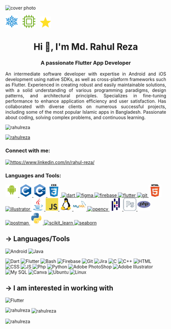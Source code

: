 <!-- ### Hi there 👋, I am Md. Rahul Reza.
#### Flutter App Developer
![Flutter App Developer](https://www.facebook.com/photo.php?fbid=3122435071390388&set=pb.100008717775945.-2207520000.&type=3)

I made this project just for fun, it allows you to create nice and simple GitHub Readme files that you can copy/paste and use in your profile.

Skills: 🎯 C/C++ 🎯 Java/ Javascript/ Java Swing 🎯 HTML/CSS/PHP/MySql 🎯 Flutter/Dart 🎯 Android App Development



[<img src='https://cdn.jsdelivr.net/npm/simple-icons@3.0.1/icons/github.svg' alt='github' height='40'>](https://github.com/https://github.com/Rahulreza)  [<img src='https://cdn.jsdelivr.net/npm/simple-icons@3.0.1/icons/linkedin.svg' alt='linkedin' height='40'>](https://www.linkedin.com/in/https://www.linkedin.com/in/rahul-reza//)   -->

<!--
<img align="top" alt="Coding"  src="https://scontent.fspd3-1.fna.fbcdn.net/v/t39.30808-6/337868943_765108145231828_1230565396232606782_n.png?stp=dst-jpg&_nc_cat=110&ccb=1-7&_nc_sid=19026a&_nc_eui2=AeEgwePimgEr96hbrTJVS6ahHLblyzOix3ActuXLM6LHcLMWXaEAg-K0PF2MY0hwM5pmqmJVn5HbbH6tZV0AaAls&_nc_ohc=BdTwFZiEy-UAX9dlW14&_nc_ht=scontent.fspd3-1.fna&oh=00_AfCk7GohWiRsIVNOxUppkMk_PfBODww6Z0Hj6ZVcWQChhw&oe=646236E0"> -->
![cover photo](https://github.com/Rahulreza/Rahulreza/assets/48874418/bb192198-d66d-4e0e-b502-869a081f38bc)

<a href='https://archiveprogram.github.com/'><img src='https://raw.githubusercontent.com/acervenky/animated-github-badges/master/assets/acbadge.gif' width='40' height='40'></a> <a href='https://docs.github.com/en/developers'><img src='https://raw.githubusercontent.com/acervenky/animated-github-badges/master/assets/devbadge.gif' width='40' height='40'></a> <a href='https://stars.github.com/'><img src='https://raw.githubusercontent.com/acervenky/animated-github-badges/master/assets/starbadge.gif' width='35' height='35'></a> 

<h1 align="center">Hi 👋, I'm Md. Rahul Reza</h1>
<h3 align="center">A passionate Flutter App Developer</h3>
<p align = "justify"> An intermediate software developer with expertise in Android and iOS development using native SDKs, as well as cross-platform frameworks such as Flutter. Experienced in creating robust and easily maintainable solutions, with a solid understanding of various programming paradigms, design patterns, and architectural principles. Specializes in fine-tuning performance to enhance application efficiency and user satisfaction. Has collaborated with diverse clients on numerous successful projects, including some of the most popular Islamic apps in Bangladesh. Passionate about coding, solving complex problems, and continuous learning.</p>

<p align="left"> <img src="https://komarev.com/ghpvc/?username=rahulreza&label=Profile%20views&color=0e75b6&style=flat" alt="rahulreza" /> </p>

<p align="left"> <a href="https://github.com/ryo-ma/github-profile-trophy"><img src="https://github-profile-trophy.vercel.app/?username=rahulreza" alt="rahulreza" /></a> </p>

<h3 align="left">Connect with me:</h3>
<p align="left">
<a href="https://linkedin.com/in/rahul-reza/" target="blank"><img align="center" src="https://raw.githubusercontent.com/rahuldkjain/github-profile-readme-generator/master/src/images/icons/Social/linked-in-alt.svg" alt="https://www.linkedin.com/in/rahul-reza/" height="30" width="40" /></a>
</p>

<h3 align="left">Languages and Tools:</h3>
<p align="left"> <a href="https://developer.android.com" target="_blank" rel="noreferrer"> <img src="https://raw.githubusercontent.com/devicons/devicon/master/icons/android/android-original-wordmark.svg" alt="android" width="40" height="40"/> </a> <a href="https://www.cprogramming.com/" target="_blank" rel="noreferrer"> <img src="https://raw.githubusercontent.com/devicons/devicon/master/icons/c/c-original.svg" alt="c" width="40" height="40"/> </a> <a href="https://www.w3schools.com/cpp/" target="_blank" rel="noreferrer"> <img src="https://raw.githubusercontent.com/devicons/devicon/master/icons/cplusplus/cplusplus-original.svg" alt="cplusplus" width="40" height="40"/> </a> <a href="https://www.w3schools.com/css/" target="_blank" rel="noreferrer"> <img src="https://raw.githubusercontent.com/devicons/devicon/master/icons/css3/css3-original-wordmark.svg" alt="css3" width="40" height="40"/> </a> <a href="https://dart.dev" target="_blank" rel="noreferrer"> <img src="https://www.vectorlogo.zone/logos/dartlang/dartlang-icon.svg" alt="dart" width="40" height="40"/> </a> <a href="https://www.figma.com/" target="_blank" rel="noreferrer"> <img src="https://www.vectorlogo.zone/logos/figma/figma-icon.svg" alt="figma" width="40" height="40"/> </a> <a href="https://firebase.google.com/" target="_blank" rel="noreferrer"> <img src="https://www.vectorlogo.zone/logos/firebase/firebase-icon.svg" alt="firebase" width="40" height="40"/> </a> <a href="https://flutter.dev" target="_blank" rel="noreferrer"> <img src="https://www.vectorlogo.zone/logos/flutterio/flutterio-icon.svg" alt="flutter" width="40" height="40"/> </a> <a href="https://git-scm.com/" target="_blank" rel="noreferrer"> <img src="https://www.vectorlogo.zone/logos/git-scm/git-scm-icon.svg" alt="git" width="40" height="40"/> </a> <a href="https://www.w3.org/html/" target="_blank" rel="noreferrer"> <img src="https://raw.githubusercontent.com/devicons/devicon/master/icons/html5/html5-original-wordmark.svg" alt="html5" width="40" height="40"/> </a> <a href="https://www.adobe.com/in/products/illustrator.html" target="_blank" rel="noreferrer"> <img src="https://www.vectorlogo.zone/logos/adobe_illustrator/adobe_illustrator-icon.svg" alt="illustrator" width="40" height="40"/> </a> <a href="https://www.java.com" target="_blank" rel="noreferrer"> <img src="https://raw.githubusercontent.com/devicons/devicon/master/icons/java/java-original.svg" alt="java" width="40" height="40"/> </a> <a href="https://developer.mozilla.org/en-US/docs/Web/JavaScript" target="_blank" rel="noreferrer"> <img src="https://raw.githubusercontent.com/devicons/devicon/master/icons/javascript/javascript-original.svg" alt="javascript" width="40" height="40"/> </a> <a href="https://www.linux.org/" target="_blank" rel="noreferrer"> <img src="https://raw.githubusercontent.com/devicons/devicon/master/icons/linux/linux-original.svg" alt="linux" width="40" height="40"/> </a> <a href="https://www.mysql.com/" target="_blank" rel="noreferrer"> <img src="https://raw.githubusercontent.com/devicons/devicon/master/icons/mysql/mysql-original-wordmark.svg" alt="mysql" width="40" height="40"/> </a> <a href="https://opencv.org/" target="_blank" rel="noreferrer"> <img src="https://www.vectorlogo.zone/logos/opencv/opencv-icon.svg" alt="opencv" width="40" height="40"/> </a> <a href="https://pandas.pydata.org/" target="_blank" rel="noreferrer"> <img src="https://raw.githubusercontent.com/devicons/devicon/2ae2a900d2f041da66e950e4d48052658d850630/icons/pandas/pandas-original.svg" alt="pandas" width="40" height="40"/> </a> <a href="https://www.photoshop.com/en" target="_blank" rel="noreferrer"> <img src="https://raw.githubusercontent.com/devicons/devicon/master/icons/photoshop/photoshop-line.svg" alt="photoshop" width="40" height="40"/> </a> <a href="https://www.php.net" target="_blank" rel="noreferrer"> <img src="https://raw.githubusercontent.com/devicons/devicon/master/icons/php/php-original.svg" alt="php" width="40" height="40"/> </a> <a href="https://postman.com" target="_blank" rel="noreferrer"> <img src="https://www.vectorlogo.zone/logos/getpostman/getpostman-icon.svg" alt="postman" width="40" height="40"/> </a> <a href="https://www.python.org" target="_blank" rel="noreferrer"> <img src="https://raw.githubusercontent.com/devicons/devicon/master/icons/python/python-original.svg" alt="python" width="40" height="40"/> </a> <a href="https://scikit-learn.org/" target="_blank" rel="noreferrer"> <img src="https://upload.wikimedia.org/wikipedia/commons/0/05/Scikit_learn_logo_small.svg" alt="scikit_learn" width="40" height="40"/> </a> <a href="https://seaborn.pydata.org/" target="_blank" rel="noreferrer"> <img src="https://seaborn.pydata.org/_images/logo-mark-lightbg.svg" alt="seaborn" width="40" height="40"/> </a> </p>

## → Languages/Tools
![Android](https://img.shields.io/badge/Android-3DDC84?style=for-the-badge&logo=android&logoColor=white)
![Java](https://img.shields.io/badge/Java-ED8B00?style=for-the-badge&logo=java&logoColor=white)
<!--
![Kotlin](https://img.shields.io/badge/Kotlin-0095D5?&style=for-the-badge&logo=kotlin&logoColor=white)
![Swift](https://img.shields.io/badge/swift-F54A2A?style=for-the-badge&logo=swift&logoColor=white)
-->
![Dart](https://img.shields.io/badge/Dart-0175C2?style=for-the-badge&logo=dart&logoColor=white)
![Flutter](https://img.shields.io/badge/Flutter-02569B?style=for-the-badge&logo=flutter&logoColor=white)
![Bash](https://img.shields.io/badge/Shell_Script-121011?style=for-the-badge&logo=gnu-bash&logoColor=white)
![Firebase](https://img.shields.io/badge/firebase-ffca28?style=for-the-badge&logo=firebase&logoColor=white)
![Git](https://img.shields.io/badge/Git-F05032?style=for-the-badge&logo=git&logoColor=white)
![Jira](https://img.shields.io/badge/jira-%230A0FFF.svg?style=for-the-badge&logo=jira&logoColor=white)
![C](https://img.shields.io/badge/C-A8B9CC?style=for-the-badge&logo=c&logoColor=white)
![C++](https://img.shields.io/badge/C%2B%2B-00599C?style=for-the-badge&logo=c%2B%2B&logoColor=white)
![HTML](https://img.shields.io/badge/HTML-E34F26?style=for-the-badge&logo=html5&logoColor=white)
![CSS](https://img.shields.io/badge/CSS-1572B6?style=for-the-badge&logo=css3&logoColor=white)
![JS](https://img.shields.io/badge/JS-F7DF1E?style=for-the-badge&logo=javascript&logoColor=white)
![Php](https://img.shields.io/badge/Php-777BB4?style=for-the-badge&logo=php&logoColor=white)
![Python](https://img.shields.io/badge/Python-3776AB?style=for-the-badge&logo=python&logoColor=white)
![Adobe PhotoShop](https://img.shields.io/badge/Adobe%20PhotoShop-31A8FF?style=for-the-badge&logo=adobephotoshop&logoColor=white)
![Adobe Illustrator](https://img.shields.io/badge/Adobe%20Illustrator-31A8FF?style=for-the-badge&logo=adobeillustrator&logoColor=white)
![My SQL](https://img.shields.io/badge/My%20Sql-4479A1?style=for-the-badge&logo=mysql&logoColor=white)
![Canva](https://img.shields.io/badge/Canva-4479A1?style=for-the-badge&logo=canva&logoColor=white)
![Ubuntu](https://img.shields.io/badge/ubuntu-E95420?style=for-the-badge&logo=ubuntu&logoColor=white)
![Linux](https://img.shields.io/badge/linux-FCC624?style=for-the-badge&logo=linux&logoColor=white)


## → I am interested in working with
<!--
![Android](https://img.shields.io/badge/Android-3DDC84?style=for-the-badge&logo=android&logoColor=white)
![iOS](https://img.shields.io/badge/iOS-000000?style=for-the-badge&logo=ios&logoColor=white)
![Kotlin](https://img.shields.io/badge/Kotlin-0095D5?&style=for-the-badge&logo=kotlin&logoColor=white)
![Swift](https://img.shields.io/badge/swift-F54A2A?style=for-the-badge&logo=swift&logoColor=white)
-->
![Flutter](https://img.shields.io/badge/Flutter-02569B?style=for-the-badge&logo=flutter&logoColor=white)
<!--
<p><a href="https://wakatime.com/@rahulreza"><img align="center" src="https://github-readme-stats.vercel.app/api/wakatime?username=rahulreza&theme=light&layout=compact&langs_count=10&hide=html,groovy" alt="rahulreza" /></a></p>
 -->
<p><img align="left" src="https://github-readme-stats.vercel.app/api/top-langs?username=rahulreza&show_icons=true&locale=en&layout=compact" alt="rahulreza" /></p>

<p>&nbsp;<img align="center" src="https://github-readme-stats.vercel.app/api?username=rahulreza&show_icons=true&locale=en" alt="rahulreza" /></p>

<p><img align="center" src="https://github-readme-streak-stats.herokuapp.com/?user=rahulreza&" alt="rahulreza" /></p>




